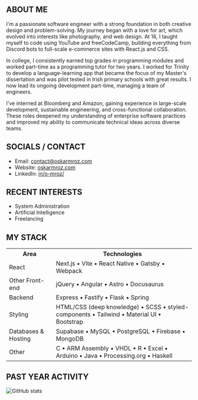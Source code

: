<h2>ABOUT ME</h2>

I'm a passionate software engineer with a strong foundation in both creative design and problem-solving. My journey began with a love for art, which evolved into interests like photography, and web design. At 16, I taught myself to code using YouTube and freeCodeCamp, building everything from Discord bots to full-scale e-commerce sites with React.js and CSS.

In college, I consistently earned top grades in programming modules and worked part-time as a programming tutor for two years. I worked for Trinity to develop a language-learning app that became the focus of my Master's dissertation and was pilot tested in Irish primary schools with great results. I now lead its ongoing development part-time, managing a team of engineers.

I've interned at Bloomberg and Amazon, gaining experience in large-scale development, sustainable engineering, and cross-functional collaboration. These roles deepened my understanding of enterprise software practices and improved my ability to communicate technical ideas across diverse teams.

<h2>SOCIALS / CONTACT</h2>

<ul>
   <li>Email: <a href="mailto:oskar@clove.ie">contact@oskarmroz.com</a></li>
   <li>Website: <a href="https://oskarmroz.com">oskarmroz.com</a></li>
   <li>LinkedIn: <a href="https://linkedin.com/in/o-mroz/">in/o-mroz/</a></li>
</ul>

<h2>RECENT INTERESTS</h2>

<ul>
   <li>System Administration</li>
   <li>Artificial Intelligence</li>
   <li>Freelancing</li>
</ul>

<h2>MY STACK</h2>
   
<table border="0">
   <tr>
      <th>Area</th>
      <th>Technologies</th>
   </tr>
   <tr>
      <td>React</td>
      <td>Next.js • Vite • React Native • Gatsby • Webpack</td>
   </tr>
   <tr>
      <td>Other Front-end</td>
      <td>jQuery • Angular • Astro • Docusaurus</td>
   </tr>
   <tr>
      <td>Backend</td>
      <td>Express • Fastify • Flask • Spring</td>
   </tr>
   <tr>
      <td>Styling</td>
      <td>HTML/CSS (deep knowledge) • SCSS • styled-components • Tailwind • Material UI • Bootstrap</td>
   </tr>
   <tr>
      <td>Databases & Hosting</td>
      <td>Supabase • MySQL • PostgreSQL • Firebase • MongoDB</td>
   </tr>
   <tr>
      <td>Other</td>
      <td>C • ARM Assembly • VHDL • R • Excel • Arduino • Java • Processing.org • Haskell</td>
   </tr>
</table>

<h2>PAST YEAR ACTIVITY</h2>

![GitHub stats](https://github-readme-stats.vercel.app/api?username=MoreeZ&show_icons=true&theme=dark&count_private=true)
